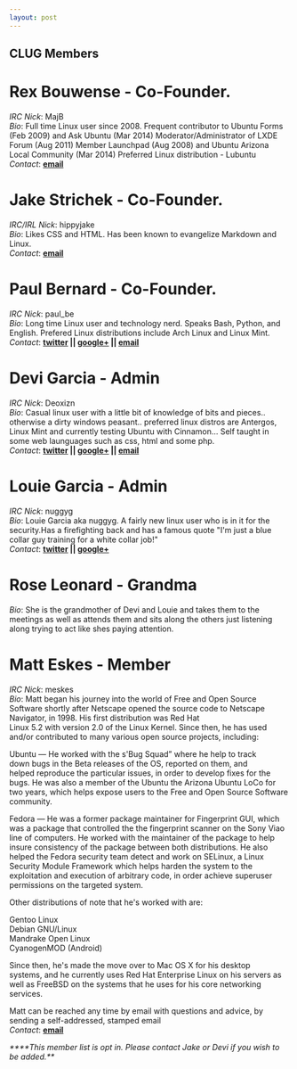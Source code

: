 ```yaml
---
layout: post
---
```


## **CLUG Members**

# **Rex Bouwense** - Co-Founder.

*IRC Nick*:  MajB  
*Bio*: Full time Linux user since 2008\. Frequent contributor to Ubuntu Forms (Feb 2009) and Ask Ubuntu (Mar 2014) Moderator/Administrator of LXDE Forum (Aug 2011) Member Launchpad (Aug 2008) and Ubuntu Arizona Local Community (Mar 2014) Preferred Linux distribution - Lubuntu  
*Contact*:   **[email](mailto:majb@azloco.com)**

# **Jake Strichek** - Co-Founder.

*IRC/IRL Nick*: hippyjake  
*Bio*: Likes CSS and HTML. Has been known to evangelize Markdown and Linux.  
*Contact*:  **[email](mailto:hippyjake@gmail.com)**

# **Paul Bernard** - Co-Founder.

*IRC Nick*:  paul_be  
*Bio*: Long time Linux user and technology nerd. Speaks Bash, Python, and English. Prefered Linux distributions include Arch Linux and Linux Mint.  
*Contact*: **[twitter](https://twitter.com/paul_ber) || [google+](https://plus.google.com/+PaulBernard87) || [email](mailto:paulbsocal@gmail.com)**

# **Devi Garcia** - Admin

*IRC Nick*:  Deoxizn  
*Bio*: Casual linux user with a little bit of knowledge of bits and pieces.. otherwise a dirty windows peasant.. preferred linux distros are Antergos, Linux Mint and currently testing Ubuntu with Cinnamon... Self taught in some web launguages such as css, html and some php.  
*Contact*:  **[twitter](https://twitter.com/z0mbiexx) || [google+](https://plus.google.com/u/0/114554287269046116654 ) || [email](mailto:asphyxiated.god@gmail.com)**

# **Louie Garcia** - Admin

*IRC Nick*:  nuggyg  
*Bio*: Louie Garcia aka nuggyg. A fairly new linux user who is in it for the security.Has a firefighting back and has a famous quote "I'm just a blue collar guy training for a white collar job!"  
*Contact*:  **[twitter](https://twitter.com/nuggy_g) || [google+](https://plus.google.com/u/0/107489447128690285761)**

# **Rose Leonard** - Grandma

*Bio*: She is the grandmother of Devi and Louie and takes them to the meetings as well as attends them and sits along the others just listening along trying to act like shes paying attention.  

# **Matt Eskes** - Member  

*IRC Nick*:  meskes  
*Bio*:  Matt began his journey into the world of Free and Open Source 
Software shortly after Netscape opened the source code to 
Netscape Navigator, in 1998. His first distribution was Red Hat  
Linux 5.2 with version 2.0 of the Linux Kernel. Since then, he 
has used and/or contributed to many various open source 
projects, including:  
  
Ubuntu — He worked with the s'Bug Squad” where he help to track  
down bugs in the Beta releases of the OS, reported on them, and  
helped reproduce the particular issues, in order to develop 
fixes for the bugs. He was also a member of the Ubuntu the 
Arizona Ubuntu LoCo for two years, which helps expose users
to the Free and Open Source Software community.  
  
Fedora — He was a former package maintainer for Fingerprint 
GUI, which was a package that controlled the the fingerprint 
scanner on the Sony Viao line of computers. He worked with the 
maintainer of the package to help insure consistency of the 
package between both distributions. He also helped the Fedora 
security team detect and work on SELinux, a Linux Security 
Module Framework which helps harden the system to the 
exploitation and execution of arbitrary code, in order achieve 
superuser permissions on the targeted system.  
  
Other distributions of note that he's worked with are:  
  
Gentoo Linux  
Debian GNU/Linux  
Mandrake Open Linux  
CyanogenMOD (Android)  
  
Since then, he's made the move over to Mac OS X for his desktop  
systems, and he currently uses Red Hat Enterprise Linux on his 
servers as well as FreeBSD on the systems that he uses for his 
core networking services.  
  
Matt can be reached any time by email with questions and advice, 
by sending a self-addressed, stamped email  
*Contact*: **[email](mailto:matthew.t.eskes@gmail.com)**  
 
_****This member list is opt in. Please contact Jake or Devi if you wish to be added.**_
